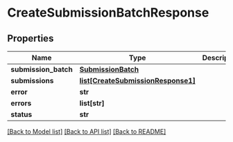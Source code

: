 # CreateSubmissionBatchResponse

## Properties
Name | Type | Description | Notes
------------ | ------------- | ------------- | -------------
**submission_batch** | [**SubmissionBatch**](SubmissionBatch.md) |  | [optional] 
**submissions** | [**list[CreateSubmissionResponse1]**](CreateSubmissionResponse1.md) |  | [optional] 
**error** | **str** |  | [optional] 
**errors** | **list[str]** |  | [optional] 
**status** | **str** |  | [optional] 

[[Back to Model list]](../README.md#documentation-for-models) [[Back to API list]](../README.md#documentation-for-api-endpoints) [[Back to README]](../README.md)


